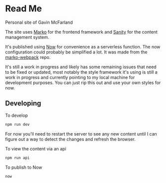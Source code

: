 Read Me
==================================

Personal site of Gavin McFarland

The site uses [Marko](https://markojs.com/) for the frontend framework and [Sanity](https://www.sanity.io/) for the content management system.

It's published using [Now](https://zeit.co/) for convenience as a serverless function. The now configuration could probably be simplified a lot. It was made from the [marko-webpack](https://github.com/marko-js-samples/marko-webpack) repo.

It's still a work in progress and likely has some remaining issues that need to be fixed or updated, most notably the style framework it's using is still a work in progress and currently pointing to my local machine for development purposes. You can just rip this out and use your own styles for now.

## Developing

To develop

```bash
npm run dev
```

For now you'll need to restart the server to see any new content until I can figure out a way to detect the changes and refresh the browser.

To view the content via an api

```bash
npm run api
```

To publish to Now

```bash
now
```
